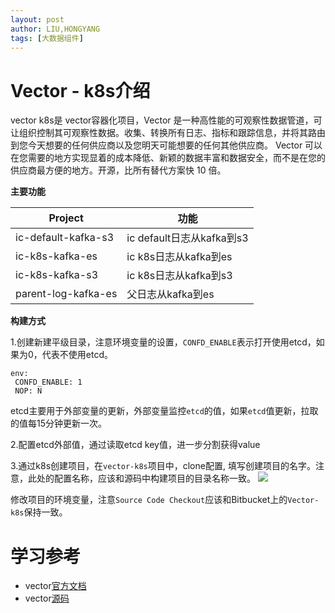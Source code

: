 ```yaml
---
layout: post
author: LIU,HONGYANG
tags: [大数据组件]
---
```

# Vector - k8s介绍

vector k8s是 vector容器化项目，Vector 是一种高性能的可观察性数据管道，可让组织控制其可观察性数据。收集、转换所有日志、指标和跟踪信息，并将其路由到您今天想要的任何供应商以及您明天可能想要的任何其他供应商。 Vector 可以在您需要的地方实现显着的成本降低、新颖的数据丰富和数据安全，而不是在您的供应商最方便的地方。开源，比所有替代方案快 10 倍。

**主要功能**

|Project | 功能|
|---|---|
| ic-default-kafka-s3 | ic default日志从kafka到s3 |
| ic-k8s-kafka-es | ic k8s日志从kafka到es |
| ic-k8s-kafka-s3 | ic k8s日志从kafka到s3 |
| parent-log-kafka-es | 父日志从kafka到es |


**构建方式**

1.创建新建平级目录，注意环境变量的设置，`CONFD_ENABLE`表示打开使用etcd，如果为0，代表不使用etcd。

```shell
env:
 CONFD_ENABLE: 1
 NOP: N
```

etcd主要用于外部变量的更新，外部变量监控`etcd`的值，如果`etcd`值更新，拉取的值每15分钟更新一次。


2.配置etcd外部值，通过读取etcd key值，进一步分割获得value

3.通过k8s创建项目，在`vector-k8s`项目中，clone配置, 填写创建项目的名字。注意，此处的配置名称，应该和源码中构建项目的目录名称一致。
![](https://tva1.sinaimg.cn/large/e6c9d24ely1h03oam5yimj21gy0h0acl.jpg)

修改项目的环境变量，注意`Source Code Checkout`应该和Bitbucket上的`Vector-k8s`保持一致。



# 学习参考

- vector[官方文档](https://vector.dev/docs/about/what-is-vector/)
- vector[源码](https://github.com/vectordotdev/vector)
